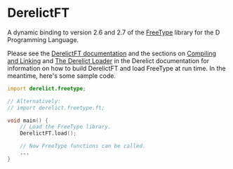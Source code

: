 DerelictFT
==========

A dynamic binding to version 2.6 and 2.7 of the [FreeType][1] library for the D Programming Language.

Please see the [DerelictFT documentation][4] and the sections on [Compiling and Linking][2] and [The Derelict Loader][3] in the Derelict documentation for information on how to build DerelictFT and load FreeType at run time. In the meantime, here's some sample code.

```D
import derelict.freetype;

// Alternatively:
// import derelict.freetype.ft;

void main() {
    // Load the FreeType library.
    DerelictFT.load();

    // Now FreeType functions can be called.
    ...
}
```

[1]: http://freetype.org/
[2]: http://derelictorg.github.io/building/overview/
[3]: http://derelictorg.github.io/loading/loader/
[4]: http://derelictorg.github.io/packages/ft/